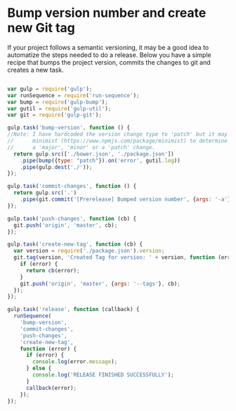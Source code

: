 # Bump version number and create new Git tag

If your project follows a semantic versioning, it may be a good idea to automatize the steps needed to do a release.
Below you have a simple recipe that bumps the project version, commits the changes to git and creates a 
new task.

``` javascript

var gulp = require('gulp');
var runSequence = require('run-sequence');
var bump = require('gulp-bump');
var gutil = require('gulp-util');
var git = require('gulp-git');

gulp.task('bump-version', function () {
//Note: I have hardcoded the version change type to 'patch' but it may be a good idea to use 
//      minimist (https://www.npmjs.com/package/minimist) to determine with a command argument whether you are doing 
//      a 'major', 'minor' or a 'patch' change.
  return gulp.src(['./bower.json', './package.json'])
    .pipe(bump({type: "patch"}).on('error', gutil.log))
    .pipe(gulp.dest('./'));
});

gulp.task('commit-changes', function () {
  return gulp.src('.')
    .pipe(git.commit('[Prerelease] Bumped version number', {args: '-a'}));
});

gulp.task('push-changes', function (cb) {
  git.push('origin', 'master', cb);
});

gulp.task('create-new-tag', function (cb) {
  var version = require('./package.json').version;
  git.tag(version, 'Created Tag for version: ' + version, function (error) {
    if (error) {
      return cb(error);
    }
    git.push('origin', 'master', {args: '--tags'}, cb);
  });
});

gulp.task('release', function (callback) {
  runSequence(
    'bump-version',
    'commit-changes',
    'push-changes',
    'create-new-tag',
    function (error) {
      if (error) {
        console.log(error.message);
      } else {
        console.log('RELEASE FINISHED SUCCESSFULLY');
      }
      callback(error);
    });
});

```
